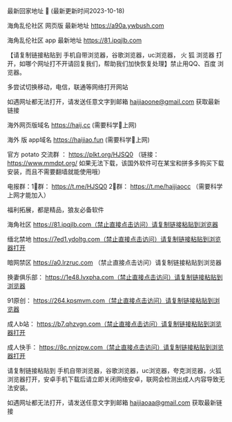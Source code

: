  最新回家地址 👋 (最新更新时间2023-10-18)

海角乱伦社区 网页版 最新地址     https://a90a.ywbush.com

海角乱伦社区 app 最新地址      https://81.ipqjlb.com

【请复制链接粘贴到 手机自带浏览器，谷歌浏览器，uc浏览器， 火  狐  浏览器 打开，如哪个网址打不开请回复我们，帮助我们加快恢复处理】禁止用QQ、百度 浏览器。

多尝试切换移动，电信，联通等网络打开网站

如遇网址都无法打开，请发送任意文字到邮箱  haijiaoone@gmail.com  获取最新链接

海外网页版域名  https://haij.cc   (需要科学🔬上网)

 海外 版 app域名  https://haijiao.fun  (需要科学🔬上网)

官方 potato 交流群  ： https://plkt.org/HJSQ0  （链接：https://www.mmdpt.org/ 如果无法下载，该国外软件可在某宝和拼多多购买下载安装，而且不需要翻墙就能使用哦）

电报群：1⃣️群：  https://t.me/HJSQ0    2⃣️群： https://t.me/haijiaocc  （需要科学上网才能加入）


福利拓展，都是精品，狼友必备软件

海角社区   https://81.ipqjlb.com（禁止直接点击访问）请复制链接粘贴到浏览器

缅北禁地  https://7ed1.ydoltg.com（禁止直接点击访问）请复制链接粘贴到浏览器打开

暗网禁区  https://a0.lrzruc.com （禁止直接点击访问）请复制链接粘贴到浏览器

换妻俱乐部： https://1e48.lvxpha.com（禁止直接点击访问）请复制链接粘贴到浏览器

91原创： https://264.kpsmvm.com（禁止直接点击访问）请复制链接粘贴到浏览器

成人b站： https://b7.qhzvgn.com（禁止直接点击访问）请复制链接粘贴到浏览器打开

成人快手：   https://8c.nnjzpw.com（禁止直接点击访问）请复制链接粘贴到浏览器打开

请复制链接粘贴到 手机自带浏览器，谷歌浏览器，uc浏览器，夸克浏览器，火狐浏览器打开，安卓手机下载后请立即关闭网络安卓，联网会检测出成人内容导致无法安装。

如遇网址都无法打开，请发送任意文字到邮箱   haijiaoaa@gmail.com   获取最新链接
